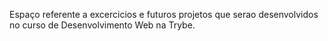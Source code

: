 Espaço referente a excercicios e futuros projetos que serao desenvolvidos no curso de Desenvolvimento Web na Trybe.
